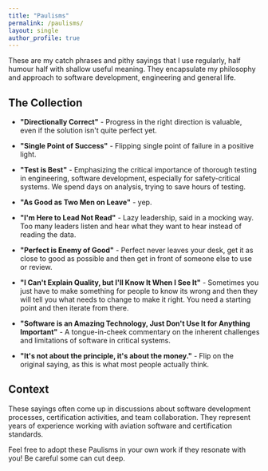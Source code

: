 ```yaml
---
title: "Paulisms"
permalink: /paulisms/
layout: single
author_profile: true
---
```


These are my catch phrases and pithy sayings that I use regularly, half humour half with shallow useful meaning. They encapsulate my philosophy and approach to software development, engineering and general life.

## The Collection

- **"Directionally Correct"** - Progress in the right direction is valuable, even if the solution isn't quite perfect yet.

- **"Single Point of Success"** - Flipping single point of failure in a positive light.

- **"Test is Best"** - Emphasizing the critical importance of thorough testing in engineering, software development, especially for safety-critical systems. We spend days on analysis, trying to save hours of testing.  

- **"As Good as Two Men on Leave"** - yep.

- **"I'm Here to Lead Not Read"** - Lazy leadership, said in a mocking way. Too many leaders listen and hear what they want to hear instead of reading the data. 

- **"Perfect is Enemy of Good"** - Perfect never leaves your desk, get it as close to good as possible and then get in front of someone else to use or review. 

- **"I Can't Explain Quality, but I'll Know It When I See It"** - Sometimes you just have to make something for people to know its wrong and then they will tell you what needs to change to make it right. You need a starting point and then iterate from there. 

- **"Software is an Amazing Technology, Just Don't Use It for Anything Important"** - A tongue-in-cheek commentary on the inherent challenges and limitations of software in critical systems. 

- **"It's not about the principle, it's about the money."** - Flip on the original saying, as this is what most people actually think.

## Context

These sayings often come up in discussions about software development processes, certification activities, and team collaboration. They represent years of experience working with aviation software and certification standards.

Feel free to adopt these Paulisms in your own work if they resonate with you! Be careful some can cut deep.